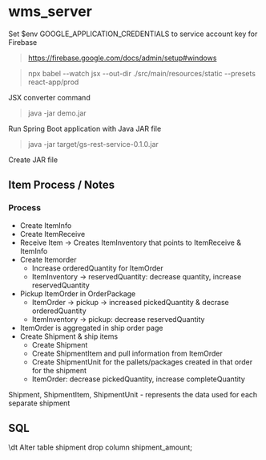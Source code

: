 # wms_server
 
Set $env GOOGLE_APPLICATION_CREDENTIALS to service account key for Firebase
> https://firebase.google.com/docs/admin/setup#windows


> npx babel --watch jsx --out-dir ./src/main/resources/static --presets react-app/prod

JSX converter command

> java -jar demo.jar

Run Spring Boot application with Java JAR file

> java -jar target/gs-rest-service-0.1.0.jar

Create JAR file

## Item Process / Notes

### Process
* Create ItemInfo
* Create ItemReceive
* Receive Item -> Creates ItemInventory that points to ItemReceive & ItemInfo
* Create Itemorder
	* Increase orderedQuantity for ItemOrder
	* ItemInventory -> reservedQuantity: decrease quantity, increase reservedQuantity
* Pickup ItemOrder in OrderPackage
	* ItemOrder -> pickup -> increased pickedQuantity & decrase orderedQuantity
	* ItemInventory -> pickup: decrease reservedQuantity
* ItemOrder is aggregated in ship order page 
* Create Shipment & ship items
	* Create Shipment
	* Create ShipmentItem and pull information from ItemOrder
	* Create ShipmentUnit for the pallets/packages created in that order for the shipment
	* ItemOrder: decrease pickedQuantity, increase completeQuantity

Shipment, ShipmentItem, ShipmentUnit - represents the data used for each separate shipment


## SQL

\dt
Alter table shipment drop column shipment_amount;